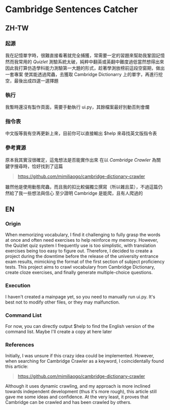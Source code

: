 # Cambridge Sentences Catcher

## ZH-TW
### 起源
我在記憶單字時，很難直接看著就完全捕獲，常需要一定的習題來幫助我鞏固記憶
然而我常用的 *Quizlet* 測驗系統太破，純粹中翻英或英翻中難度過低當然想得出來
因此我打算仿造學科能力測驗第一大題的形式，趁著學測放榜前這段空窗期，做出一套專案
使其能透過爬蟲，去獲取 Cambridge Dictionarry 上的單字，再進行挖空，最後出成四選一選擇題

### 執行
我暫時還沒有製作頁面，需要手動執行 ui.py，其餘檔案最好別動否則會爛

### 指令表
中文版等我有空再更新上來，目前你可以直接輸出 $help 來尋找英文版指令表

### 參考資源
原本我其實沒很確定，這鬼想法是否能實作出來
在以 *Cambridge Crawler* 為關鍵字搜尋時，恰好找到了這篇
> https://github.com/mimiliaogo/cambridge-dictionary-crawler

雖然他是使用動態爬蟲，而且我的扣比較偏獨立撰寫（所以雜且菜），不過這篇仍然給了我一些想法與信心
至少證明 Cambridge 是能爬，且有人爬過的

## EN

### Origin
When memorizing vocabulary, I find it challenging to fully grasp the words at once and often need exercises to help reinforce my memory.
However, the Quizlet quiz system I frequently use is too simplistic, with translation exercises being too easy to figure out. 
Therefore, I decided to create a project during the downtime before the release of the university entrance exam results, mimicking the format of the first section of subject proficiency tests.
This project aims to crawl vocabulary from Cambridge Dictionary, create cloze exercises, and finally generate multiple-choice questions.

### Execution
I haven't created a mainpage yet, so you need to manually run ui.py. It's best not to modify other files, or they may malfunction.

### Command List
For now, you can directly output $help to find the English version of the command list.
Maybe I'll create a copy at here later

### References
Initially, I was unsure if this crazy idea could be implemented. However, when searching for Cambridge Crawler as a keyword, I coincidentally found this article:
> https://github.com/mimiliaogo/cambridge-dictionary-crawler

Although it uses dynamic crawling, and my approach is more inclined towards independent development (thus it's more rough),
this article still gave me some ideas and confidence. At the very least, it proves that Cambridge can be crawled and has been crawled by others.
